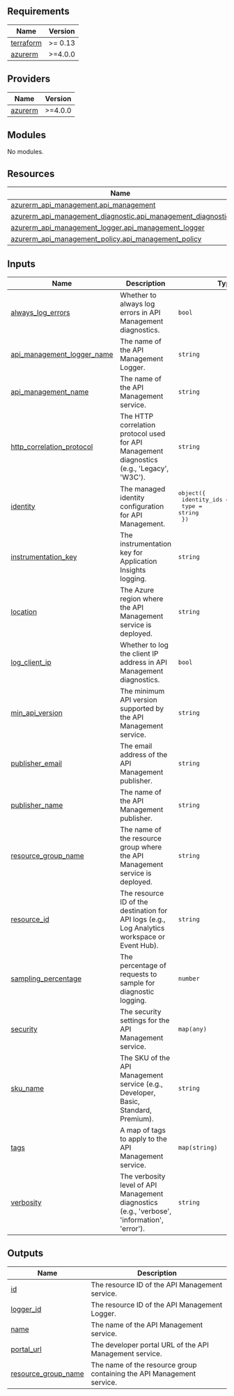 ## Requirements

| Name | Version |
|------|---------|
| <a name="requirement_terraform"></a> [terraform](#requirement\_terraform) | >= 0.13 |
| <a name="requirement_azurerm"></a> [azurerm](#requirement\_azurerm) | >=4.0.0 |

## Providers

| Name | Version |
|------|---------|
| <a name="provider_azurerm"></a> [azurerm](#provider\_azurerm) | >=4.0.0 |

## Modules

No modules.

## Resources

| Name | Type |
|------|------|
| [azurerm_api_management.api_management](https://registry.terraform.io/providers/hashicorp/azurerm/latest/docs/resources/api_management) | resource |
| [azurerm_api_management_diagnostic.api_management_diagnostic](https://registry.terraform.io/providers/hashicorp/azurerm/latest/docs/resources/api_management_diagnostic) | resource |
| [azurerm_api_management_logger.api_management_logger](https://registry.terraform.io/providers/hashicorp/azurerm/latest/docs/resources/api_management_logger) | resource |
| [azurerm_api_management_policy.api_management_policy](https://registry.terraform.io/providers/hashicorp/azurerm/latest/docs/resources/api_management_policy) | resource |

## Inputs

| Name | Description | Type | Default | Required |
|------|-------------|------|---------|:--------:|
| <a name="input_always_log_errors"></a> [always\_log\_errors](#input\_always\_log\_errors) | Whether to always log errors in API Management diagnostics. | `bool` | n/a | yes |
| <a name="input_api_management_logger_name"></a> [api\_management\_logger\_name](#input\_api\_management\_logger\_name) | The name of the API Management Logger. | `string` | n/a | yes |
| <a name="input_api_management_name"></a> [api\_management\_name](#input\_api\_management\_name) | The name of the API Management service. | `string` | n/a | yes |
| <a name="input_http_correlation_protocol"></a> [http\_correlation\_protocol](#input\_http\_correlation\_protocol) | The HTTP correlation protocol used for API Management diagnostics (e.g., 'Legacy', 'W3C'). | `string` | n/a | yes |
| <a name="input_identity"></a> [identity](#input\_identity) | The managed identity configuration for API Management. | <pre>object({<br/>    identity_ids = list(string)<br/>    type         = string<br/>  })</pre> | <pre>{<br/>  "identity_ids": null,<br/>  "type": "SystemAssigned"<br/>}</pre> | no |
| <a name="input_instrumentation_key"></a> [instrumentation\_key](#input\_instrumentation\_key) | The instrumentation key for Application Insights logging. | `string` | n/a | yes |
| <a name="input_location"></a> [location](#input\_location) | The Azure region where the API Management service is deployed. | `string` | n/a | yes |
| <a name="input_log_client_ip"></a> [log\_client\_ip](#input\_log\_client\_ip) | Whether to log the client IP address in API Management diagnostics. | `bool` | n/a | yes |
| <a name="input_min_api_version"></a> [min\_api\_version](#input\_min\_api\_version) | The minimum API version supported by the API Management service. | `string` | `"2019-12-01"` | no |
| <a name="input_publisher_email"></a> [publisher\_email](#input\_publisher\_email) | The email address of the API Management publisher. | `string` | n/a | yes |
| <a name="input_publisher_name"></a> [publisher\_name](#input\_publisher\_name) | The name of the API Management publisher. | `string` | n/a | yes |
| <a name="input_resource_group_name"></a> [resource\_group\_name](#input\_resource\_group\_name) | The name of the resource group where the API Management service is deployed. | `string` | n/a | yes |
| <a name="input_resource_id"></a> [resource\_id](#input\_resource\_id) | The resource ID of the destination for API logs (e.g., Log Analytics workspace or Event Hub). | `string` | n/a | yes |
| <a name="input_sampling_percentage"></a> [sampling\_percentage](#input\_sampling\_percentage) | The percentage of requests to sample for diagnostic logging. | `number` | n/a | yes |
| <a name="input_security"></a> [security](#input\_security) | The security settings for the API Management service. | `map(any)` | n/a | yes |
| <a name="input_sku_name"></a> [sku\_name](#input\_sku\_name) | The SKU of the API Management service (e.g., Developer, Basic, Standard, Premium). | `string` | n/a | yes |
| <a name="input_tags"></a> [tags](#input\_tags) | A map of tags to apply to the API Management service. | `map(string)` | n/a | yes |
| <a name="input_verbosity"></a> [verbosity](#input\_verbosity) | The verbosity level of API Management diagnostics (e.g., 'verbose', 'information', 'error'). | `string` | n/a | yes |

## Outputs

| Name | Description |
|------|-------------|
| <a name="output_id"></a> [id](#output\_id) | The resource ID of the API Management service. |
| <a name="output_logger_id"></a> [logger\_id](#output\_logger\_id) | The resource ID of the API Management Logger. |
| <a name="output_name"></a> [name](#output\_name) | The name of the API Management service. |
| <a name="output_portal_url"></a> [portal\_url](#output\_portal\_url) | The developer portal URL of the API Management service. |
| <a name="output_resource_group_name"></a> [resource\_group\_name](#output\_resource\_group\_name) | The name of the resource group containing the API Management service. |
